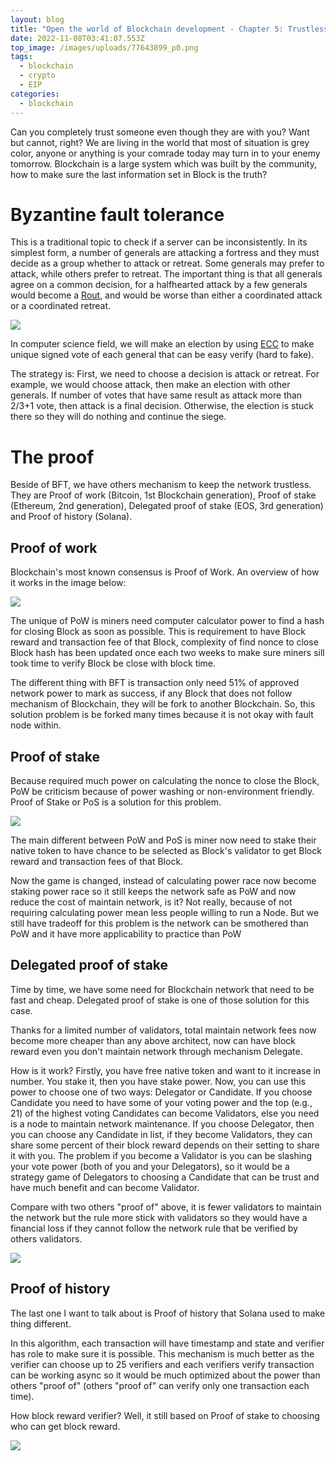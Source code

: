 ```yaml
---
layout: blog
title: "Open the world of Blockchain development - Chapter 5: Trustless (consensus)"
date: 2022-11-08T03:41:07.553Z
top_image: /images/uploads/77643899_p0.png
tags:
  - blockchain
  - crypto
  - EIP
categories:
  - blockchain
---
```

Can you completely trust someone even though they are with you? Want but cannot, right? We are living in the world that most of situation is grey color, anyone or anything is your comrade today may turn in to your enemy tomorrow. Blockchain is a large system which was built by the community, how to make sure the last information set in Block is the truth?

<!-- more -->

# Byzantine fault tolerance

This is a traditional topic to check if a server can be inconsistently. In its simplest form, a number of generals are attacking a fortress and they must decide as a group whether to attack or retreat. Some generals may prefer to attack, while others prefer to retreat. The important thing is that all generals agree on a common decision, for a halfhearted attack by a few generals would become a [Rout](https://en.wikipedia.org/wiki/Rout "Rout"), and would be worse than either a coordinated attack or a coordinated retreat.

![](https://upload.wikimedia.org/wikipedia/commons/thumb/f/fc/Byzantine_Generals.png/1920px-Byzantine_Generals.png)

In computer science field, we will make an election by using [ECC](https://en.whyelsetheyare.tk/2022/10/30/open-the-world-of-blockchain-development-chapter-1-how-blockchain-can-protect-your-value-cryptography/) to make unique signed vote of each general that can be easy verify (hard to fake).

The strategy is: First, we need to choose a decision is attack or retreat. For example, we would choose attack, then make an election with other generals. If number of votes that have same result as attack more than 2/3+1 vote, then attack is a final decision. Otherwise, the election is stuck there so they will do nothing and continue the siege.

# The proof

Beside of BFT, we have others mechanism to keep the network trustless. They are Proof of work (Bitcoin, 1st Blockchain generation), Proof of stake (Ethereum, 2nd generation), Delegated proof of stake (EOS, 3rd generation) and Proof of history (Solana).

## Proof of work

Blockchain's most known consensus is Proof of Work. An overview of how it works in the image below:

![](https://capital.com/files/glossary/-infographics-Proof-of-Work-PoW-.png)

The unique of PoW is miners need computer calculator power to find a hash for closing Block as soon as possible. This is requirement to have Block reward and transaction fee of that Block, complexity of find nonce to close Block hash has been updated once each two weeks to make sure miners sill took time to verify Block be close with block time.

The different thing with BFT is transaction only need 51% of approved network power to mark as success, if any Block that does not follow mechanism of Blockchain, they will be fork to another Blockchain. So, this solution problem is be forked many times because it is not okay with fault node within.

## Proof of stake

Because required much power on calculating the nonce to close the Block, PoW be criticism because of power washing or non-environment friendly. Proof of Stake or PoS is a solution for this problem.

![](https://capital.com/files/glossary/-infographics-Proof-of-Stake-PoS-.png)

The main different between PoW and PoS is miner now need to stake their native token to have chance to be selected as Block's validator to get Block reward and transaction fees of that Block.

Now the game is changed, instead of calculating power race now become staking power race so it still keeps the network safe as PoW and now reduce the cost of maintain network, is it? Not really, because of not requiring calculating power mean less people willing to run a Node. But we still have tradeoff for this problem is the network can be smothered than PoW and it have more applicability to practice than PoW

## Delegated proof of stake

Time by time, we have some need for Blockchain network that need to be fast and cheap. Delegated proof of stake is one of those solution for this case.

Thanks for a limited number of validators, total maintain network fees now become more cheaper than any above architect, now can have block reward even you don't maintain network through mechanism Delegate.

How is it work? Firstly, you have free native token and want to it increase in number. You stake it, then you have stake power. Now, you can use this power to choose one of two ways: Delegator or Candidate. If you choose Candidate you need to have some of your voting power and the top (e.g., 21) of the highest voting Candidates can become Validators, else you need is a node to maintain network maintenance. If you choose Delegator, then you can choose any Candidate in list, if they become Validators, they can share some percent of their block reward depends on their setting to share it with you. The problem if you become a Validator is you can be slashing your vote power (both of you and your Delegators), so it would be a strategy game of Delegators to choosing a Candidate that can be trust and have much benefit and can become Validator.

Compare with two others "proof of" above, it is fewer validators to maintain the network but the rule more stick with validators so they would have a financial loss if they cannot follow the network rule that be verified by others validators.

![](https://lh5.googleusercontent.com/be7yKoEAmqPBOJLyuadSfI9eRy78DYmwtBOoKYq7huYiAhEH3fteMMG327tUQAILnFbxX5lhXgGuTf1BakDXKYf1szR_CCD9ymCrvavogxaTcG-aoRvb69qlcHOsxSeLmbjQxpoP)



## Proof of history

The last one I want to talk about is Proof of history that Solana used to make thing different.

In this algorithm, each transaction will have timestamp and state and verifier has role to make sure it is possible. This mechanism is much better as the verifier can choose up to 25 verifiers and each verifiers verify transaction can be working async so it would be much optimized about the power than others "proof of" (others "proof of" can verify only one transaction each time).

How block reward verifier? Well, it still based on Proof of stake to choosing who can get block reward.

![](https://cryptopotato.com/wp-content/uploads/2021/10/img1_solana.jpg)